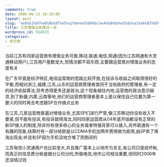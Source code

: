 ```yaml
---
comments: true
date: 2006-06-13 10:18:00
layout: post
slug: '%e6%b1%9f%e8%8b%8f%e5%a2%9e%e5%80%bc%e4%b8%9a%e5%8a%a1%e6%83%85%e5%86%b5%e4%b8%80%e8%a7%88'
title: 江苏增值业务情况一览
wordpress_id: 914033
categories:
- 未分类
---
```


当前江苏有四家运营商有增值业务可做,移动,联通,电信,网通(因为江苏网通有大灵通移动用户),江苏用户基数宠大,但情况都不容乐观,主要跟运营商对增值业务的态度有关  
  
在广东毕竟是经济特区,电信运营商的思路比较开放,在投诉与收益之间取得很好的平衡,而相对浙江,福建,江苏,山东的运营商管理者类同于当地政府的管理者,有一定的经济收益算法,但考虑得更多还是政冶,这个现象越往内地,运营商的政冶意识越浓,到了新疆,内蒙,云南等地,他们的运营商管理者基本上是以保住自己位置为第一要义的同时再去考虑跟SP合作搞点业务  
  
在江苏,几家运营商普遍对增值业务,尤其SP们进行严管,像江苏移动你没有收入不要紧,但不能有投诉,有投诉就得淘汰,同时四家运营商从04年底开始都没有正常的新SP接入的制度,除非你有很多核心的业务或者特强背景可以接入,另外联通有一个有趣的现象,结算时有一部分结款是以CDMA手机加两年费用做为抵用,由SP卖了再淘出现金,听说有SP因为手机没地方堆了而倒闭的  
  
江苏电信小灵通用户也比较宠大,并且推广基本上以地市为言主,省公司只提成坏帐,而真正的信息费分帐是跟分公司分的,所做电信,地市公司相当重要,但同时2006年还没结过钱  

